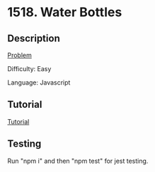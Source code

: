 # 1518. Water Bottles

## Description

[Problem](https://leetcode.com/problems/water-bottles/)

Difficulty: Easy

Language: Javascript

## Tutorial

[Tutorial](https://youtu.be/l_nZKclMUPc)

## Testing

Run "npm i" and then "npm test" for jest testing.
